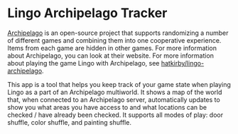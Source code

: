# Lingo Archipelago Tracker
[Archipelago](https://archipelago.gg) is an open-source project that supports randomizing a number of different games and combining them into one cooperative experience. Items from each game are hidden in other games. For more information about Archipelago, you can look at their website. For more information about playing the game Lingo with Archipelago, see [hatkirby/lingo-archipelago](https://github.com/hatkirby/lingo-archipelago).

This app is a tool that helps you keep track of your game state when playing Lingo as a part of an Archipelago multiworld. It shows a map of the world that, when connected to an Archipelago server, automatically updates to show you what areas you have access to and what locations can be checked / have already been checked. It supports all modes of play: door shuffle, color shuffle, and painting shuffle.

